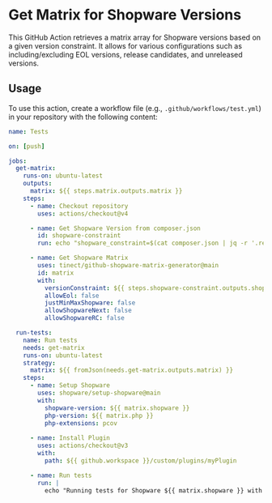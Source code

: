# Get Matrix for Shopware Versions

This GitHub Action retrieves a matrix array for Shopware versions based on a given version constraint. It allows for various configurations such as including/excluding EOL versions, release candidates, and unreleased versions.

## Usage

To use this action, create a workflow file (e.g., `.github/workflows/test.yml`) in your repository with the following content:

```yaml
name: Tests

on: [push]

jobs:
  get-matrix:
    runs-on: ubuntu-latest
    outputs:
      matrix: ${{ steps.matrix.outputs.matrix }}
    steps:
      - name: Checkout repository
        uses: actions/checkout@v4

      - name: Get Shopware Version from composer.json
        id: shopware-constraint
        run: echo "shopware_constraint=$(cat composer.json | jq -r '.require."shopware/core"')" >> $GITHUB_OUTPUT

      - name: Get Shopware Matrix
        uses: tinect/github-shopware-matrix-generator@main
        id: matrix
        with:
          versionConstraint: ${{ steps.shopware-constraint.outputs.shopware_constraint }}
          allowEol: false
          justMinMaxShopware: false
          allowShopwareNext: false
          allowShopwareRC: false

  run-tests:
    name: Run tests
    needs: get-matrix
    runs-on: ubuntu-latest
    strategy:
      matrix: ${{ fromJson(needs.get-matrix.outputs.matrix) }}
    steps:
      - name: Setup Shopware
        uses: shopware/setup-shopware@main
        with:
          shopware-version: ${{ matrix.shopware }}
          php-version: ${{ matrix.php }}
          php-extensions: pcov
          
      - name: Install Plugin
        uses: actions/checkout@v3
        with:
          path: ${{ github.workspace }}/custom/plugins/myPlugin

      - name: Run tests
        run: |
          echo "Running tests for Shopware ${{ matrix.shopware }} with PHP ${{ matrix.php }}"
```
